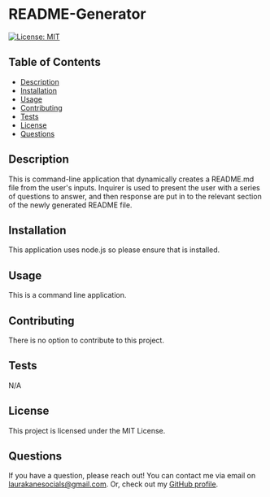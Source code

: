 # README-Generator
[![License: MIT](https://img.shields.io/badge/License-MIT-yellow.svg)](https://opensource.org/licenses/MIT)

## Table of Contents
* [Description](#description)
* [Installation](#installation)
* [Usage](#usage)
* [Contributing](#contributing)
* [Tests](#tests)
* [License](#license)
* [Questions](#questions)

## Description
This is command-line application that dynamically creates a README.md file from the user's inputs. Inquirer is used to present the user with a series of questions to answer, and then response are put in to the relevant section of the newly generated README file. 

## Installation
This application uses node.js so please ensure that is installed.

## Usage
This is a command line application.

## Contributing
There is no option to contribute to this project.

## Tests
N/A

## License
This project is licensed under the MIT License.

## Questions
If you have a question, please reach out! You can contact me via email on laurakanesocials@gmail.com. 
Or, check out my [GitHub profile](https://github.com/kauralane).